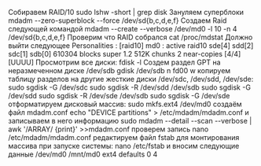  Собиравем  RAID/10
 sudo lshw -short | grep disk
 3ануляем суперблоки
 mdadm --zero-superblock --force /dev/sd{b,c,d,e,f}
 Создаем Raid следующей командой
 mdadm --create --verbose /dev/md0 -l 10 -n 4 /dev/sd{b,c,d,e,f}
 Проверим что RAID собрался
 cat /proc/mdstat
 Должно выйти следующее
 Personalities : [raid10]
md0 : active raid10 sde[4] sdd[2] sdc[1] sdb[0]
610304 blocks super 1.2 512K chunks 2 near-copies [4/4] [UUUU]
Просмотрим все диски:
fdisk -l
Создем раздел GPT на неразмеченном диске /dev/sdb
gdisk /dev/sdb
n
fd00
w
копируем таблицу разделов на другие жесткие диски /dev/sdc, /dev/sdd, /dev/sde:
sudo sgdisk -G /dev/sdc
sudo sgdisk -R /dev/sdd /dev/sdb
sudo sgdisk -G /dev/sdd
sudo sgdisk -R /dev/sde /dev/sdb
sudo sgdisk -G /dev/sde
отформатируем дисковый массив:
sudo mkfs.ext4 /dev/md0
создаём файл mdadm.conf
echo "DEVICE partitions" > /etc/mdadm/mdadm.conf
и записываем в него информацию
sudo mdadm --detail --scan --verbose | awk '/ARRAY/ {print}' >>mdadm.conf
проверем запись
nano /etc/mdadm/mdadm.conf
редактируем файл fstab для монтирования массива при запуске системы:
nano /etc/fstab
и вносим следующие данные
/dev/md0 /mnt/md0          ext4    defaults        0       4
